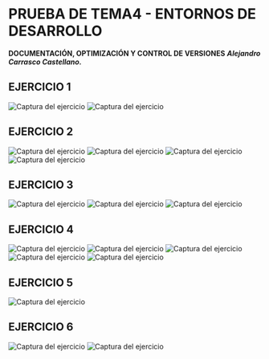 # PRUEBA DE TEMA4 - ENTORNOS DE DESARROLLO
**DOCUMENTACIÓN, OPTIMIZACIÓN Y CONTROL DE VERSIONES**
***Alejandro Carrasco Castellano.***
## EJERCICIO 1
![Captura del ejercicio](screenshots/1a.png)
![Captura del ejercicio](screenshots/1b.png)
## EJERCICIO 2
![Captura del ejercicio](screenshots/2a.png)
![Captura del ejercicio](screenshots/2b.png)
![Captura del ejercicio](screenshots/2c.png)
![Captura del ejercicio](screenshots/2d.png)
## EJERCICIO 3
![Captura del ejercicio](screenshots/3a.png)
![Captura del ejercicio](screenshots/3b.png)
![Captura del ejercicio](screenshots/3c.png)
## EJERCICIO 4
![Captura del ejercicio](screenshots/4a.png)
![Captura del ejercicio](screenshots/4b.png)
![Captura del ejercicio](screenshots/4c.png)
![Captura del ejercicio](screenshots/4d.png)
![Captura del ejercicio](screenshots/4e.png)
## EJERCICIO 5
![Captura del ejercicio](screenshots/5a.png)
## EJERCICIO 6
![Captura del ejercicio](screenshots/6a.png)
![Captura del ejercicio](screenshots/6b.png)
